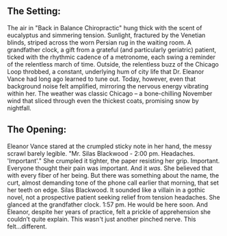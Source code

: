 ## The Setting:

The air in "Back in Balance Chiropractic" hung thick with the scent of eucalyptus and simmering tension.  Sunlight, fractured by the Venetian blinds, striped across the worn Persian rug in the waiting room.  A grandfather clock, a gift from a grateful (and particularly geriatric) patient, ticked with the rhythmic cadence of a metronome, each swing a reminder of the relentless march of time.  Outside, the relentless buzz of the Chicago Loop throbbed, a constant, underlying hum of city life that Dr. Eleanor Vance had long ago learned to tune out.  Today, however, even that background noise felt amplified, mirroring the nervous energy vibrating within her.  The weather was classic Chicago – a bone-chilling November wind that sliced through even the thickest coats, promising snow by nightfall.

## The Opening:

Eleanor Vance stared at the crumpled sticky note in her hand, the messy scrawl barely legible. "Mr. Silas Blackwood - 2:00 pm.  Headaches.  'Important'."  She crumpled it tighter, the paper resisting her grip. Important. Everyone thought their pain was important. And it *was*. She believed that with every fiber of her being. But there was something about the name, the curt, almost demanding tone of the phone call earlier that morning, that set her teeth on edge. Silas Blackwood.  It sounded like a villain in a gothic novel, not a prospective patient seeking relief from tension headaches. She glanced at the grandfather clock. 1:57 pm. He would be here soon. And Eleanor, despite her years of practice, felt a prickle of apprehension she couldn’t quite explain. This wasn't just another pinched nerve. This felt...different.
